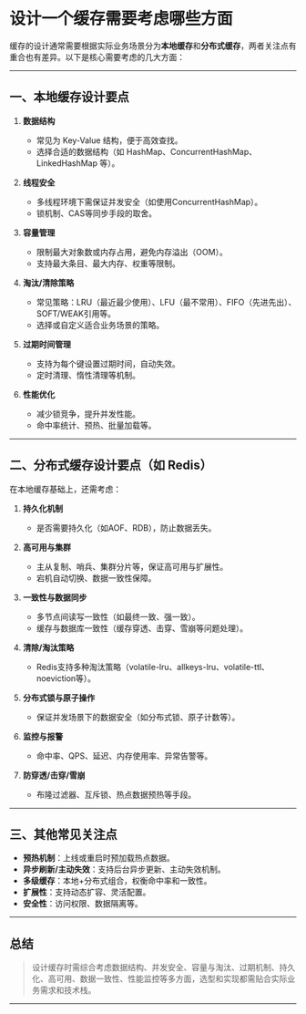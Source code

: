 # 设计一个缓存需要考虑哪些方面

缓存的设计通常需要根据实际业务场景分为**本地缓存**和**分布式缓存**，两者关注点有重合也有差异。以下是核心需要考虑的几大方面：

---

## 一、本地缓存设计要点

1. **数据结构**
   - 常见为 Key-Value 结构，便于高效查找。
   - 选择合适的数据结构（如 HashMap、ConcurrentHashMap、LinkedHashMap 等）。

2. **线程安全**
   - 多线程环境下需保证并发安全（如使用ConcurrentHashMap）。
   - 锁机制、CAS等同步手段的取舍。

3. **容量管理**
   - 限制最大对象数或内存占用，避免内存溢出（OOM）。
   - 支持最大条目、最大内存、权重等限制。

4. **淘汰/清除策略**
   - 常见策略：LRU（最近最少使用）、LFU（最不常用）、FIFO（先进先出）、SOFT/WEAK引用等。
   - 选择或自定义适合业务场景的策略。

5. **过期时间管理**
   - 支持为每个键设置过期时间，自动失效。
   - 定时清理、惰性清理等机制。

6. **性能优化**
   - 减少锁竞争，提升并发性能。
   - 命中率统计、预热、批量加载等。

---

## 二、分布式缓存设计要点（如 Redis）

在本地缓存基础上，还需考虑：

1. **持久化机制**
   - 是否需要持久化（如AOF、RDB），防止数据丢失。

2. **高可用与集群**
   - 主从复制、哨兵、集群分片等，保证高可用与扩展性。
   - 宕机自动切换、数据一致性保障。

3. **一致性与数据同步**
   - 多节点间读写一致性（如最终一致、强一致）。
   - 缓存与数据库一致性（缓存穿透、击穿、雪崩等问题处理）。

4. **清除/淘汰策略**
   - Redis支持多种淘汰策略（volatile-lru、allkeys-lru、volatile-ttl、noeviction等）。

5. **分布式锁与原子操作**
   - 保证并发场景下的数据安全（如分布式锁、原子计数等）。

6. **监控与报警**
   - 命中率、QPS、延迟、内存使用率、异常告警等。

7. **防穿透/击穿/雪崩**
   - 布隆过滤器、互斥锁、热点数据预热等手段。

---

## 三、其他常见关注点

- **预热机制**：上线或重启时预加载热点数据。
- **异步刷新/主动失效**：支持后台异步更新、主动失效机制。
- **多级缓存**：本地+分布式组合，权衡命中率和一致性。
- **扩展性**：支持动态扩容、灵活配置。
- **安全性**：访问权限、数据隔离等。

---

## 总结

> 设计缓存时需综合考虑数据结构、并发安全、容量与淘汰、过期机制、持久化、高可用、数据一致性、性能监控等多方面，选型和实现都需贴合实际业务需求和技术栈。

---